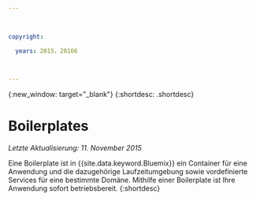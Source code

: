 ```yaml
---

 

copyright:

  years: 2015，20166

 

---
```


{:new_window: target="_blank"}
{:shortdesc: .shortdesc}

# Boilerplates
*Letzte Aktualisierung: 11. November 2015*

Eine Boilerplate ist in {{site.data.keyword.Bluemix}} ein Container für eine Anwendung und die dazugehörige Laufzeitumgebung sowie vordefinierte Services für eine bestimmte Domäne. Mithilfe einer Boilerplate ist Ihre Anwendung sofort betriebsbereit.
{:shortdesc}

